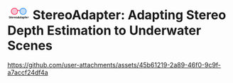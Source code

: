 # <img src="./assets/stereoadapter_logo.png" alt="logo" width="50"/> StereoAdapter: Adapting Stereo Depth Estimation to Underwater Scenes



https://github.com/user-attachments/assets/45b61219-2a89-46f0-9c9f-a7accf24df4a

